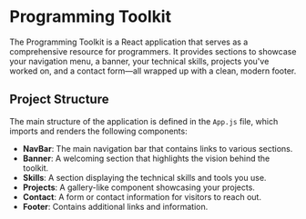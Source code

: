 # Programming Toolkit

The Programming Toolkit is a React application that serves as a comprehensive resource for programmers. It provides sections to showcase your navigation menu, a banner, your technical skills, projects you've worked on, and a contact form—all wrapped up with a clean, modern footer.

## Project Structure

The main structure of the application is defined in the `App.js` file, which imports and renders the following components:

- **NavBar**: The main navigation bar that contains links to various sections.
- **Banner**: A welcoming section that highlights the vision behind the toolkit.
- **Skills**: A section displaying the technical skills and tools you use.
- **Projects**: A gallery-like component showcasing your projects.
- **Contact**: A form or contact information for visitors to reach out.
- **Footer**: Contains additional links and information.